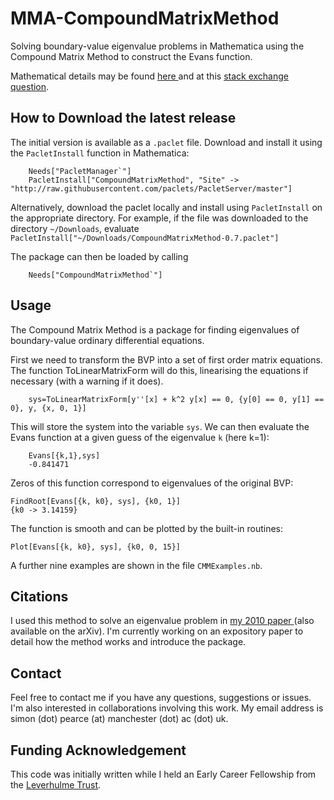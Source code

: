 # MMA-CompoundMatrixMethod
Solving boundary-value eigenvalue problems in Mathematica using the Compound Matrix Method to construct the Evans function.

Mathematical details may be found <a href=http://www.maths.gla.ac.uk/~xl/FYB-background.pdf>here </a> and at this <a href=https://mathematica.stackexchange.com/questions/155079/finding-eigenvalues-for-a-boundary-value-problem>stack exchange question</a>. 


## How to Download the latest release
 The initial version is available as a  `.paclet` file. Download and install it using the `PacletInstall` function in Mathematica:
 
        Needs["PacletManager`"]
        PacletInstall["CompoundMatrixMethod", "Site" -> "http://raw.githubusercontent.com/paclets/PacletServer/master"]
        
 Alternatively, download the paclet locally and install using `PacletInstall` on the appropriate directory. For example, if the file was downloaded to the directory `~/Downloads`, evaluate  `PacletInstall["~/Downloads/CompoundMatrixMethod-0.7.paclet"]`

The package can then be loaded by calling 

        Needs["CompoundMatrixMethod`"]

## Usage

The Compound Matrix Method is a package for finding eigenvalues of boundary-value ordinary differential equations.

First we need to transform the BVP into a set of first order matrix equations. The function ToLinearMatrixForm will do this, linearising the equations if necessary (with a warning if it does). 

        sys=ToLinearMatrixForm[y''[x] + k^2 y[x] == 0, {y[0] == 0, y[1] == 0}, y, {x, 0, 1}]

This will store the system into the variable `sys`. We can then evaluate the Evans function at a given guess of the eigenvalue `k` (here k=1):

        Evans[{k,1},sys]
        -0.841471
    
Zeros of this function correspond to eigenvalues of the original BVP: 

    FindRoot[Evans[{k, k0}, sys], {k0, 1}]
    {k0 -> 3.14159}
    
The function is smooth and can be plotted by the built-in routines:
    
    Plot[Evans[{k, k0}, sys], {k0, 0, 15}]
   
A further nine examples are shown in the file `CMMExamples.nb`.

## Citations

I used this method to solve an eigenvalue problem in <a href=https://doi.org//10.1093/imamat/hxq026>my 2010 paper </a> (also available on the arXiv). I'm currently working on an expository paper to detail how the method works and introduce the package.

## Contact

Feel free to contact me if you have any questions, suggestions or issues.
I'm also interested in collaborations involving this work.
My email address is simon (dot) pearce (at) manchester (dot) ac (dot) uk. 

## Funding Acknowledgement

This code was initially written while I held an Early Career Fellowship from the <a href=https://www.leverhulme.ac.uk>Leverhulme Trust</a>.
